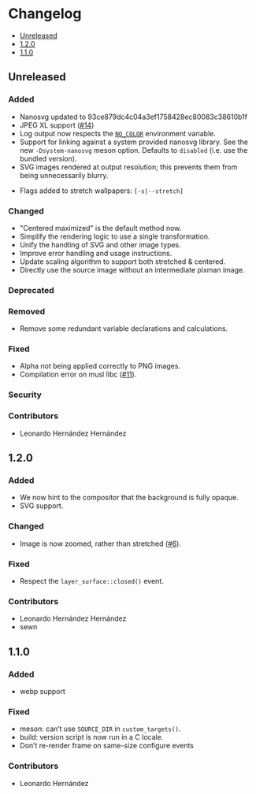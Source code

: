 # Changelog

* [Unreleased](#unreleased)
* [1.2.0](#1-2-)
* [1.1.0](#1-1-0)

## Unreleased
### Added

* Nanosvg updated to 93ce879dc4c04a3ef1758428ec80083c38610b1f
* JPEG XL support ([#14][14])
* Log output now respects the [`NO_COLOR`](http://no-color.org/)
  environment variable.
* Support for linking against a system provided nanosvg library. See
  the new `-Dsystem-nanosvg` meson option. Defaults to `disabled`
  (i.e. use the bundled version).
* SVG images rendered at output resolution; this prevents them from
  being unnecessarily blurry.

[14]: https://codeberg.org/dnkl/wbg/pulls/14

* Flags added to stretch wallpapers: `[-s|--stretch]`

[18]: https://codeberg.org/dnkl/wbg/pulls/21

### Changed

* "Centered maximized" is the default method now.
* Simplify the rendering logic to use a single transformation.
* Unify the handling of SVG and other image types.
* Improve error handling and usage instructions.
* Update scaling algorithm to support both stretched & centered.
* Directly use the source image without an intermediate pixman image.

[18]: https://codeberg.org/dnkl/wbg/pulls/21

### Deprecated
### Removed

* Remove some redundant variable declarations and calculations.

[18]: https://codeberg.org/dnkl/wbg/pulls/21

### Fixed

* Alpha not being applied correctly to PNG images.
* Compilation error on musl libc ([#11][11]).

[11]: https://codeberg.org/dnkl/wbg/issues/11

### Security
### Contributors

* Leonardo Hernández Hernández


## 1.2.0

### Added

* We now hint to the compositor that the background is fully opaque.
* SVG support.


### Changed

* Image is now zoomed, rather than stretched ([#6][6]).

[6]: https://codeberg.org/dnkl/wbg/issues/6


### Fixed

* Respect the `layer_surface::closed()` event.


### Contributors

* Leonardo Hernández Hernández
* sewn


## 1.1.0

### Added

* webp support


### Fixed

* meson: can’t use `SOURCE_DIR` in `custom_targets()`.
* build: version script is now run in a C locale.
* Don’t re-render frame on same-size configure events


### Contributors

*  Leonardo Hernández
